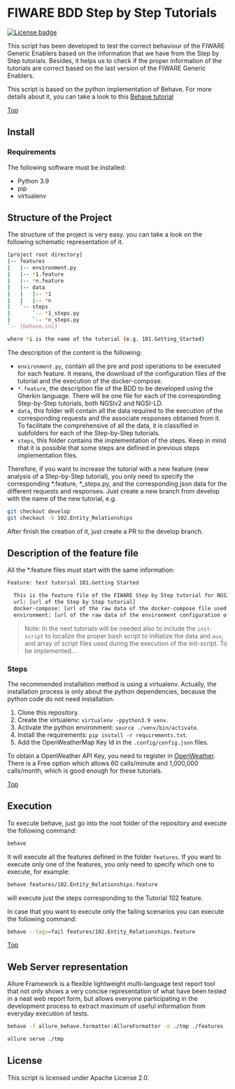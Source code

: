 # <a name="top"></a>FIWARE BDD Step by Step Tutorials
[![License badge](https://img.shields.io/badge/license-Apache_2.0-blue.svg)](https://opensource.org/licenses/Apache-2.0)

This script has been developed to test the correct behaviour of the FIWARE Generic Enablers
based on the information that we have from the Step by Step tutorials. Besides, it helps us
to check if the proper information of the tutorials are correct based on the last version of
the FIWARE Generic Enablers.

This script is based on the python implementation of Behave. For more details about it, you
can take a look to this [Behave tutorial](https://jenisys.github.io/behave.example/)

[Top](#top)

## Install

### Requirements

The following software must be installed:

- Python 3.9
- pip
- virtualenv

## Structure of the Project

The structure of the project is very easy. you can take a look on the following schematic
representation of it.

```bash
[project root directory]
|-- features
|   |-- environment.py
|   |-- *1.feature
|   |-- *n.feature
|   |-- data
|   |   |-- *1
|   |   |-- *n
|   `-- steps
|       `-- *1_steps.py
|       `-- *n_steps.py
`-- [behave.ini]

where *i is the name of the tutorial (e.g. 101.Getting_Started)
```

The description of the content is the following:
- `environment.py`, contain all the pre and post operations to be executed for each feature.
  It means, the download of the configuration files of the tutorial and the execution of the
  docker-compose.
- `*.feature`, the description file of the BDD to be developed using the Gherkin language. There
  will be one file for each of the corresponding Step-by-Step tutorials, both NGSIv2 and NGSI-LD.
- `data`, this folder will contain all the data required to the execution of the corresponding
  requests and the associate responses obtained from it. To facilitate the comprehensive of all
  the data, it is classified in subfolders for each of the Step-by-Step tutorials.
- `steps`, this folder contains the implementation of the steps. Keep in mind that it is possible
  that some steps are defined in previous steps implementation files.

Therefore, if you want to increase the tutorial with a new feature (new analysis of a Step-by-Step
tutorial), you only need to specify the corresponding *.feature, *_steps.py, and the corresponding
json data for the different requests and responses. Just create a new branch from develop with the
name of the new tutorial, e.g.

```bash
git checkout develop
git checkout -b 102.Entity_Relationships
```

After finish the creation of it, just create a PR to the develop branch.

## Description of the feature file

All the *.feature files must start with the same information:

```bash
Feature: test tutorial 101.Getting Started

  This is the feature file of the FIWARE Step by Step tutorial for NGSI-v2
  url: [url of the Step by Step tutorial]
  docker-compose: [url of the raw data of the docker-compose file used in this tutorial]
  environment: [url of the raw data of the environment configuration of the docker compose]
```

> Note: In the next tutorials will be needed also to include the `init-script` to localize the
> proper bash script to initialize the data and `aux`, and array of script files used during the
> execution of the init-script. To be implemented...


### Steps

The recommended installation method is using a virtualenv. Actually, the installation
process is only about the python dependencies, because the python code do not need
installation.

1. Clone this repository.
2. Create the virtualenv: `virtualenv -ppython3.9 venv`.
3. Activate the python environment: `source ./venv/bin/activate`.
4. Install the requirements: `pip install -r requirements.txt`.
5. Add the OpenWeatherMap Key Id in the `.config/config.json` files.

To obtain a OpenWeather API Key, you need to register in [OpenWeather](https://openweathermap.org). There is a Free
option which allows 60 calls/minute and 1,000,000 calls/month, which is good enough for these tutorials.

[Top](#top)



## Execution

To execute behave, just go into the root folder of the repository and execute the following
command:

```bash
behave
```

It will execute all the features defined in the folder `features`. If you want to execute only
one of the features, you only need to specify which one to execute, for example:

```bash
behave features/102.Entity_Relationships.feature
```

will execute just the steps corresponding to the Tutorial 102 feature.

In case that you want to execute only the failing scenarios you can execute the following
command:

```bash
behave --tags=fail features/102.Entity_Relationships.feature
```

[Top](#top)

## Web Server representation

Allure Framework is a flexible lightweight multi-language test report tool that
not only shows a very concise representation of what have been tested in a neat
web report form, but allows everyone participating in the development process
to extract maximum of useful information from everyday execution of tests.

```bash
behave -f allure_behave.formatter:AllureFormatter -o ./tmp ./features
```

```bash
allure serve ./tmp
```

## License

This script is licensed under Apache License 2.0.
